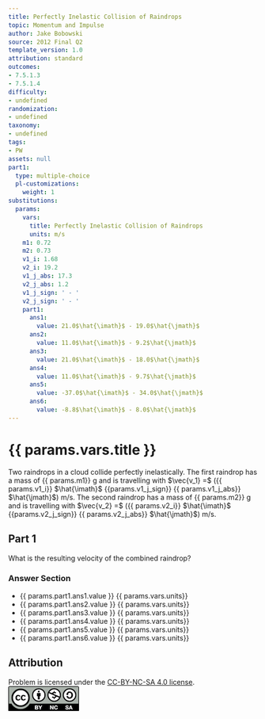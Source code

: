 ```yaml
---
title: Perfectly Inelastic Collision of Raindrops
topic: Momentum and Impulse
author: Jake Bobowski
source: 2012 Final Q2
template_version: 1.0
attribution: standard
outcomes:
- 7.5.1.3
- 7.5.1.4
difficulty:
- undefined
randomization:
- undefined
taxonomy:
- undefined
tags:
- PW
assets: null
part1:
  type: multiple-choice
  pl-customizations:
    weight: 1
substitutions:
  params:
    vars:
      title: Perfectly Inelastic Collision of Raindrops
      units: m/s
    m1: 0.72
    m2: 0.73
    v1_i: 1.68
    v2_i: 19.2
    v1_j_abs: 17.3
    v2_j_abs: 1.2
    v1_j_sign: ' - '
    v2_j_sign: ' - '
    part1:
      ans1:
        value: 21.0$\hat{\imath}$ - 19.0$\hat{\jmath}$
      ans2:
        value: 11.0$\hat{\imath}$ - 9.2$\hat{\jmath}$
      ans3:
        value: 21.0$\hat{\imath}$ - 18.0$\hat{\jmath}$
      ans4:
        value: 11.0$\hat{\imath}$ - 9.7$\hat{\jmath}$
      ans5:
        value: -37.0$\hat{\imath}$ - 34.0$\hat{\jmath}$
      ans6:
        value: -8.8$\hat{\imath}$ - 8.0$\hat{\jmath}$
---
```

# {{ params.vars.title }}
Two raindrops in a cloud collide perfectly inelastically. The first raindrop has a mass of {{ params.m1}} g and is travelling with $\vec{v_1} =$ ({{ params.v1_i}} $\hat{\imath}$ {{params.v1_j_sign}} {{ params.v1_j_abs}} $\hat{\jmath}$) m/s.
The second raindrop has a mass of {{ params.m2}} g and is travelling with $\vec{v_2} =$ ({{ params.v2_i}} $\hat{\imath}$ {{params.v2_j_sign}} {{ params.v2_j_abs}} $\hat{\jmath}$) m/s.
## Part 1

What is the resulting velocity of the combined raindrop?

### Answer Section

- {{ params.part1.ans1.value }} {{ params.vars.units}}
- {{ params.part1.ans2.value }} {{ params.vars.units}}
- {{ params.part1.ans3.value }} {{ params.vars.units}}
- {{ params.part1.ans4.value }} {{ params.vars.units}}
- {{ params.part1.ans5.value }} {{ params.vars.units}}
- {{ params.part1.ans6.value }} {{ params.vars.units}}

## Attribution

Problem is licensed under the [CC-BY-NC-SA 4.0 license](https://creativecommons.org/licenses/by-nc-sa/4.0/).<br> ![The Creative Commons 4.0 license requiring attribution-BY, non-commercial-NC, and share-alike-SA license.](https://raw.githubusercontent.com/firasm/bits/master/by-nc-sa.png)